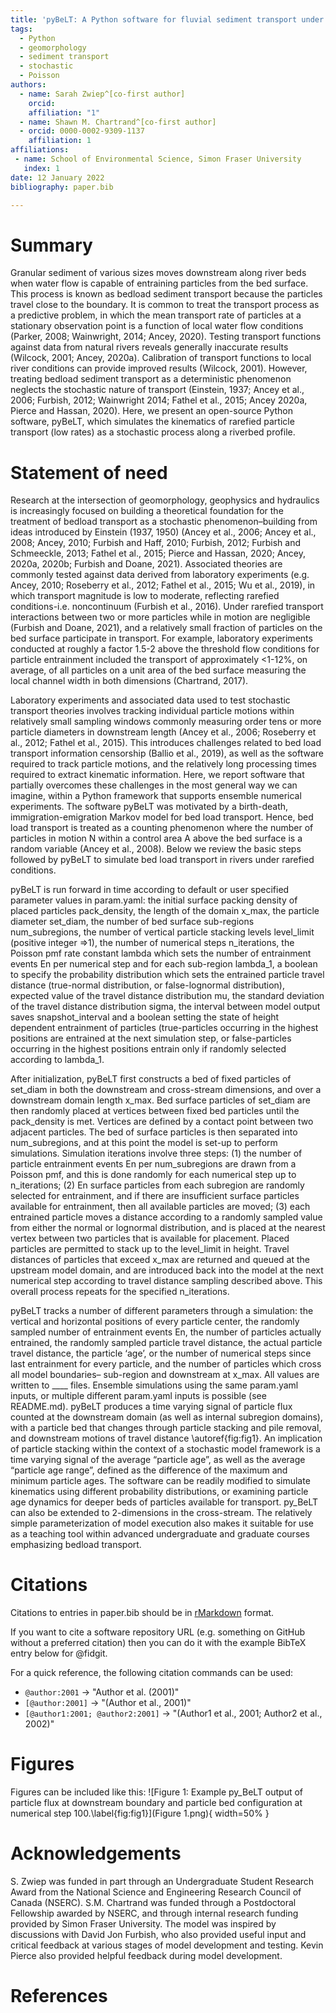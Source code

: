 ```yaml
---
title: 'pyBeLT: A Python software for fluvial sediment transport under rarefied conditions'
tags:
  - Python
  - geomorphology
  - sediment transport
  - stochastic
  - Poisson
authors:
  - name: Sarah Zwiep^[co-first author] 
    orcid: 
    affiliation: "1"
  - name: Shawn M. Chartrand^[co-first author] 
  - orcid: 0000-0002-9309-1137
    affiliation: 1
affiliations:
 - name: School of Environmental Science, Simon Fraser University
   index: 1
date: 12 January 2022
bibliography: paper.bib

---
```


# Summary

Granular sediment of various sizes moves downstream along river beds when water 
flow is capable of entraining particles from the bed surface. This process is known 
as bedload sediment transport because the particles travel close to the boundary. 
It is common to treat the transport process as a predictive problem, in which the 
mean transport rate of particles at a stationary observation point is a function of 
local water flow conditions (Parker, 2008; Wainwright, 2014; Ancey, 2020). Testing 
transport functions against data from natural rivers reveals generally inaccurate 
results (Wilcock, 2001; Ancey, 2020a). Calibration of transport functions to local 
river conditions can provide improved results (Wilcock, 2001). However, treating 
bedload sediment transport as a deterministic phenomenon neglects the stochastic 
nature of transport (Einstein, 1937; Ancey et al., 2006; Furbish, 2012; 
Wainwright 2014; Fathel et al., 2015; Ancey 2020a, Pierce and Hassan, 2020). 
Here, we present an open-source Python software, pyBeLT, which simulates the 
kinematics of rarefied particle transport (low rates) as a stochastic process along 
a riverbed profile.

# Statement of need

Research at the intersection of geomorphology, geophysics and hydraulics is increasingly 
focused on building a theoretical foundation for the treatment of bedload transport as a 
stochastic phenomenon–building from ideas introduced by Einstein (1937, 1950) 
(Ancey et al., 2006; Ancey et al., 2008; Ancey, 2010; Furbish and Haff, 2010; Furbish, 2012; 
Furbish and Schmeeckle, 2013; Fathel et al., 2015; Pierce and Hassan, 2020; Ancey, 2020a, 2020b; 
Furbish and Doane, 2021). Associated theories are commonly tested against data derived from 
laboratory experiments (e.g. Ancey, 2010; Roseberry et al., 2012; Fathel et al., 2015; Wu et al., 2019), 
in which transport magnitude is low to moderate, reflecting rarefied conditions-i.e. noncontinuum 
(Furbish et al., 2016). Under rarefied transport interactions between two or more particles while in 
motion are negligible (Furbish and Doane, 2021), and a relatively small fraction of particles on the 
bed surface participate in transport. For example, laboratory experiments conducted at roughly a 
factor 1.5-2 above the threshold flow conditions for particle entrainment included the transport of 
approximately <1-12%, on average, of all particles on a unit area of the bed surface measuring the 
local channel width in both dimensions (Chartrand, 2017).

Laboratory experiments and associated data used to test stochastic transport theories involves 
tracking individual particle motions within relatively small sampling windows commonly measuring 
order tens or more particle diameters in downstream length (Ancey et al., 2006; Roseberry et al., 2012;
Fathel et al., 2015). This introduces challenges related to bed load transport information censorship 
(Ballio et al., 2019), as well as the software required to track particle motions, and the relatively 
long processing times required to extract kinematic information. Here, we report software that partially 
overcomes these challenges in the most general way we can imagine, within a Python framework that supports 
ensemble numerical experiments. The software pyBeLT was motivated by a birth-death, immigration-emigration 
Markov model for bed load transport. Hence, bed load transport is treated as a counting phenomenon where 
the number of particles in motion N within a control area A above the bed surface is a random variable 
(Ancey et al., 2008). Below we review the basic steps followed by pyBeLT to simulate bed load transport 
in rivers under rarefied conditions.

pyBeLT is run forward in time according to default or user specified parameter values in param.yaml: 
the initial surface packing density of placed particles pack_density, the length of the domain x_max, 
the particle diameter set_diam, the number of bed surface sub-regions num_subregions, the number of 
vertical particle stacking levels level_limit (positive integer =>1), the number of numerical steps n_iterations,
the Poisson pmf rate constant lambda which sets the number of entrainment events En per numerical step and 
for each sub-region lambda_1, a boolean to specify the probability distribution which sets the entrained 
particle travel distance (true-normal distribution, or false-lognormal distribution), expected value of the 
travel distance distribution mu, the standard deviation of the travel distance distribution sigma, the interval 
between model output saves snapshot_interval and a boolean setting the state of height dependent entrainment of 
particles (true-particles occurring in the highest positions are entrained at the next simulation step, or 
false-particles occurring in the highest positions entrain only if randomly selected according to lambda_1.

After initialization, pyBeLT first constructs a bed of fixed particles of set_diam in both the downstream and 
cross-stream dimensions, and over a downstream domain length x_max. Bed surface particles of set_diam are then 
randomly placed at vertices between fixed bed particles until the pack_density is met. Vertices are defined by 
a contact point between two adjacent particles. The bed of surface particles is then separated into num_subregions, 
and at this point the model is set-up to perform simulations. Simulation iterations involve three steps: (1) the 
number of particle entrainment events En per num_subregions are drawn from a Poisson pmf, and this is done randomly 
for each numerical step up to n_iterations; (2) En surface particles from each subregion are randomly selected for 
entrainment, and if there are insufficient surface particles available for entrainment, then all available particles 
are moved; (3) each entrained particle moves a distance according to a randomly sampled value from either the normal 
or lognormal distribution, and is placed at the nearest vertex between two particles that is available for placement. 
Placed particles are permitted to stack up to the level_limit in height. Travel distances of particles that exceed x_max 
are returned and queued at the upstream model domain, and are introduced back into the model at the next numerical step 
according to travel distance sampling described above. This overall process repeats for the specified n_iterations. 

pyBeLT tracks a number of different parameters through a simulation: the vertical and horizontal positions of every 
particle center, the randomly sampled number of entrainment events En, the number of particles actually entrained, 
the randomly sampled particle travel distance, the actual particle travel distance, the particle ‘age’, or the number of 
numerical steps since last entrainment for every particle, and the number of particles which cross all model boundaries–
sub-region and downstream at x_max. All values are written to ____ files. Ensemble simulations using the same param.yaml 
inputs, or multiple different param.yaml inputs is possible (see README.md). pyBeLT produces a time varying signal of 
particle flux counted at the downstream domain (as well as internal subregion domains), with a particle bed that changes 
through particle stacking and pile removal, and downstream motions of travel distance \autoref{fig:fig1}. An implication 
of particle stacking within the context of a stochastic model framework is a time varying signal of the average “particle age”, 
as well as the average “particle age range”, defined as the difference of the maximum and minimum particle ages. The software 
can be readily modified to simulate kinematics using different probability distributions, or examining particle age dynamics 
for deeper beds of particles available for transport. py_BeLT can also be extended to 2-dimensions in the cross-stream. 
The relatively simple parameterization of model execution also makes it suitable for use as a teaching tool within advanced 
undergraduate and graduate courses emphasizing bedload transport.

# Citations

Citations to entries in paper.bib should be in
[rMarkdown](http://rmarkdown.rstudio.com/authoring_bibliographies_and_citations.html)
format.

If you want to cite a software repository URL (e.g. something on GitHub without a preferred
citation) then you can do it with the example BibTeX entry below for @fidgit.

For a quick reference, the following citation commands can be used:
- `@author:2001`  ->  "Author et al. (2001)"
- `[@author:2001]` -> "(Author et al., 2001)"
- `[@author1:2001; @author2:2001]` -> "(Author1 et al., 2001; Author2 et al., 2002)"

# Figures

Figures can be included like this:
![Figure 1: Example py_BeLT output of particle flux at downstream boundary and particle bed configuration at numerical step 100.\label{fig:fig1}](Figure 1.png){ width=50% }

# Acknowledgements

S. Zwiep was funded in part through an Undergraduate Student Research Award from the 
National Science and Engineering Research Council of Canada (NSERC). S.M. Chartrand was 
funded through a Postdoctoral Fellowship awarded by NSERC, and through internal research 
funding provided by Simon Fraser University. The model was inspired by discussions with 
David Jon Furbish, who also provided useful input and critical feedback at various stages 
of model development and testing. Kevin Pierce also provided helpful feedback during model 
development. 


# References
